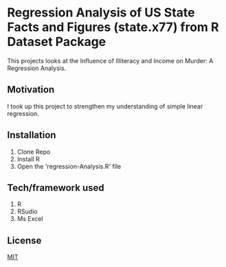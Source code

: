 # Regression Analysis of US State Facts and Figures (state.x77) from R Dataset Package

This projects looks at the Influence of Illiteracy and Income on Murder: A Regression Analysis.

## Motivation

I took up this project to strengthen my understanding of simple linear regression.


## Installation

1. Clone Repo
2. Install R
3. Open the 'regression-Analysis.R' file

## Tech/framework used

1. R
2. RSudio
3. Ms Excel

## License

[MIT](https://choosealicense.com/licenses/mit/)

